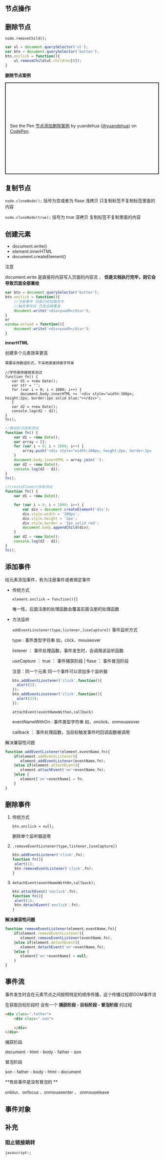 ## 节点操作

## 删除节点

`node.removeChild();`

```js
var ul = document.querySelector('ul');
var btn = document.querySelector('button');
btn.onclick = function(){
    ul.removeChild(ul.children[0]);
}
```

**删除节点案例**

<p class="codepen" data-height="300" data-default-tab="html,result" data-slug-hash="abwaodQ" data-editable="true" data-user="yuandehua" style="height: 300px; box-sizing: border-box; display: flex; align-items: center; justify-content: center; border: 2px solid; margin: 1em 0; padding: 1em;">
  <span>See the Pen <a href="https://codepen.io/yuandehua/pen/abwaodQ">
  节点添加删除案例</a> by yuandehua (<a href="https://codepen.io/yuandehua">@yuandehua</a>)
  on <a href="https://codepen.io">CodePen</a>.</span>
</p>
<script async src="https://cpwebassets.codepen.io/assets/embed/ei.js"></script>

## 复制节点

`node.cloneNode();` 括号为空或者为 flase 浅拷贝 	只复制标签不复制标签里面的内容

`node.cloneNode(true);`	括号为 true  深拷贝 	复制标签不复制里面的内容

## 创建元素

- document.write()
- element.innerHTML
- document.createElement()

注意 

document.write 是直接将内容写入页面的内容流 ， **但是文档执行完毕，则它会导致页面全部重绘**

```js
var btn = document.querySelector('button');
btn.onclick = function(){
    //注册事件 页面已经加载完毕 
    //触发事件后 页面会被覆盖
	document.write('<div>yuadh</div>');
}
or
window.onload = function(){
    document.write('<div>yuadh</div>');
}
```

**innerHTML**

创建多个元素效率更高 

`需要采用数组形式，不采用直接拼接字符串`

```JS
//字符串拼接效率测试
function fn() {
   var d1 = +new Date();
   var str = '';
   for (var i = 0; i < 1000; i++) {
       document.body.innerHTML += '<div style="width:100px; 				height:2px; border:1px solid blue;"></div>';
   }
   var d2 = +new Date();
   console.log(d2 - d1);
}
fn();
```

```js
//数组形式效率测试
function fn() {
    var d1 = +new Date();
    var array = [];
    for (var i = 0; i < 1000; i++) {
        array.push('<div style="width:100px; height:2px; border:1px 		solid blue;"></div>');
    }
    document.body.innerHTML = array.join('');
    var d2 = +new Date();
    console.log(d2 - d1);
}
fn();
```

```js
//createElement效率测试
function fn() {
    var d1 = +new Date();

    for (var i = 0; i < 1000; i++) {
        var div = document.createElement('div');
        div.style.width = '100px';
        div.style.height = '2px';
        div.style.border = '1px solid red';
        document.body.appendChild(div);
    }
    var d2 = +new Date();
    console.log(d2 - d1);
}
fn();
```

## 添加事件

给元素添加事件，称为注册事件或者绑定事件

- 传统方式

  `element.onclick = function(){}`

  唯一性，后面注册的处理函数会覆盖前面注册的处理函数

- 方法监听

  `addEventLinstener(type,listener,[useCapture])`	事件监听方式

  type : 事件类型字符串 如，click、mouseover

  listener ： 事件处理函数，事件发生时，会调用该监听函数

  useCapture ： true ： 事件捕获阶段	|	flase ： 事件冒泡阶段

  注意：同一个元素 同一个事件可以添加多个监听器

  ```js
  btn.addEventLinstener('click',function(){
  	alert(2);
  });
  btn.addEventLinstener('click',function(){
  	alert(33);
  });
  ```

  `attachEvent(eventNameWithon,callback)`

  eventNameWithOn : 事件类型字符串 如，onclick、onmouseover

  callback ： 事件处理函数，当目标触发事件时回调函数被调用

解决兼容性问题

```js
function addEventListener(element,eventName,fn){
    if(element.addEventListener){
       element.addEventListener(eventName,fn);
    }else if(element.attachEvent){
       element.attachEvent('on'+eventName,fn);      
    }else {
       element['on'+eventName] = fn;
    }
}
```

## 删除事件

1. 传统方式

   `btn.onclick = null;`

   删除单个监听器适用

2. `.removeEventListener(type,listener,[useCapture])`

   ```js
   btn.addEventListener('click',fn);
   function fn(){
   	alert(1);
   	btn.removeEventListener('click',fn);
   }
   ```

3. `detachEvent(eventNameWithOn,callback);`

   ```js
   btn.attachEvent('onclick',fn);
   function fn(){
   	alert(1);
   	btn.detachEvent('onclick',fn);
   }
   ```

**解决兼容性问题**

```js
function removeEventListener(element,eventName,fn){
    if(element.removeEventListener){
       element.removeEventListener(eventName,fn);
    }else if(element.detachEvent){
       element.detachEvent('on'+eventName,fn);      
    }else {
       element['on'+eventName] = null;
    }
}
```

## 事件流

事件发生时会在元素节点之间按照特定的顺序传播，这个传播过程即DOM事件流

在获取目标阶段时 会有一个 **捕获阶段 - 目标阶段 - 冒泡阶段** 的过程

```HTML
<div class=".father">
    <div class=".son">
        
    </div>
</div>
```

捕获阶段

document - html - body - father - son

冒泡阶段

son - father - body - html - document

**有些事件是没有冒泡的 **

onblur、onfocus 、onmouseenter 、 onmouseleave

## 事件对象

















## 补充

### 阻止链接跳转

`javascript:;`















































